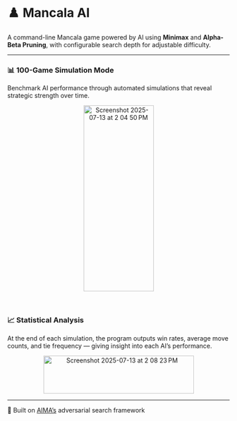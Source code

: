 # ♟️ Mancala AI

A command-line Mancala game powered by AI using **Minimax** and **Alpha-Beta Pruning**, with configurable search depth for adjustable difficulty.

<hr>

<h3> 📊 100-Game Simulation Mode</h3>
<p>Benchmark AI performance through automated simulations that reveal strategic strength over time.</p>

<p align="center">
  <img width="159" height="422" alt="Screenshot 2025-07-13 at 2 04 50 PM" src="https://github.com/user-attachments/assets/f03eda7f-974c-4704-904c-7e96c88b57aa" />
</p>


<br>

<h3> 📈 Statistical Analysis </h3>
<p> At the end of each simulation, the program outputs win rates, average move counts, and tie frequency — giving insight into each AI’s performance. </p>

<p align="center">
  <img width="341" height="86" alt="Screenshot 2025-07-13 at 2 08 23 PM" src="https://github.com/user-attachments/assets/132d90f9-2b84-4478-a5b3-58e0b67faa30" />
</p>

<hr>

🧠 Built on [AIMA’s](https://github.com/aimacode/aima-python) adversarial search framework
